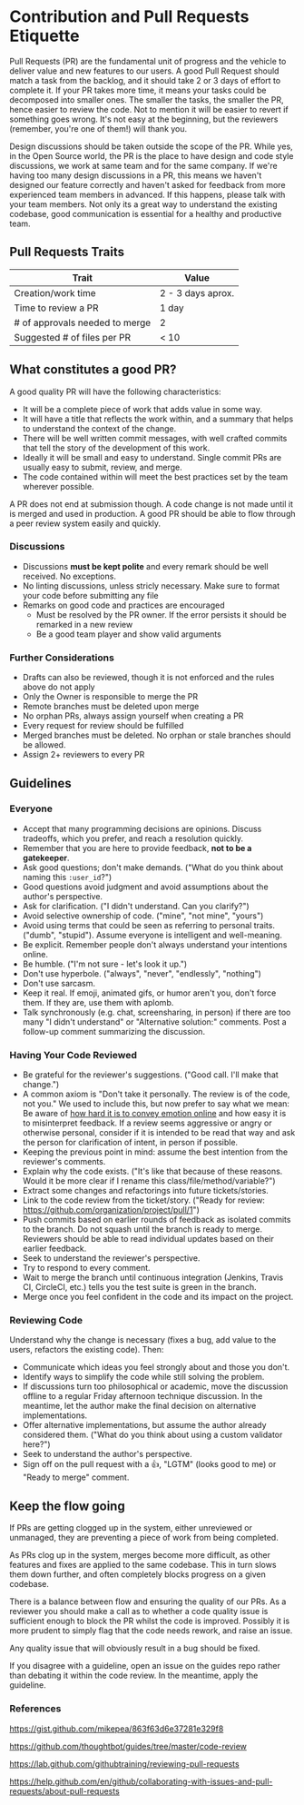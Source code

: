 # Contribution and Pull Requests Etiquette

Pull Requests (PR) are the fundamental unit of progress and the vehicle to deliver value and new features to our users.
A good Pull Request should match a task from the backlog, and it should take 2 or 3 days of effort to complete it. If your PR takes more time, it means your tasks could be decomposed into smaller ones. The smaller the tasks, the smaller the PR, hence easier to review the code. Not to mention it will be easier to revert if something goes wrong. It's not easy at the beginning, but the reviewers (remember, you're one of them!) will thank you.

Design discussions should be taken outside the scope of the PR. While yes, in the Open Source world, the PR is the place to have design and code style discussions, we work at same team and for the same company. If we're having too many design discussions in a PR, this means we haven't designed our feature correctly and haven't asked for feedback from more experienced team members in advanced. If this happens, please talk with your team members. Not only its a great way to understand the existing codebase, good communication is essential for a healthy and productive team.

## Pull Requests Traits

| Trait                          | Value             |
| ------------------------------ | ----------------- |
| Creation/work time             | 2 - 3 days aprox. |
| Time to review a PR            | 1 day             |
| # of approvals needed to merge | 2                 |
| Suggested # of files per PR    | < 10              |

## What constitutes a good PR?

A good quality PR will have the following characteristics:

  - It will be a complete piece of work that adds value in some way. 
  - It will have a title that reflects the work within, and a summary that helps to understand the context of the change.
  - There will be well written commit messages, with well crafted commits that tell the story of the development of this work.
  - Ideally it will be small and easy to understand. Single commit PRs are usually easy to submit, review, and merge.
  - The code contained within will meet the best practices set by the team wherever possible.

A PR does not end at submission though. A code change is not made until it is merged and used in production.
A good PR should be able to flow through a peer review system easily and quickly.

### Discussions

- Discussions **must be kept polite** and every remark should be well received. No exceptions.
- No linting discussions, unless stricly necessary. Make sure to format your code before submitting any file
- Remarks on good code and practices are encouraged
  - Must be resolved by the PR owner. If the error persists it should be remarked in a new review
  - Be a good team player and show valid arguments 
  
### Further Considerations

- Drafts can also be reviewed, though it is not enforced and the rules above do not apply
- Only the Owner is responsible to merge the PR
- Remote branches must be deleted upon merge
- No orphan PRs, always assign yourself when creating a PR
- Every request for review should be fulfilled
- Merged branches must be deleted. No orphan or stale branches should be allowed.
- Assign 2+ reviewers to every PR

## Guidelines 

### Everyone

* Accept that many programming decisions are opinions. Discuss tradeoffs, which
  you prefer, and reach a resolution quickly.
* Remember that you are here to provide feedback, **not to be a gatekeeper**.
* Ask good questions; don't make demands. ("What do you think about naming this
  `:user_id`?")
* Good questions avoid judgment and avoid assumptions about the author's
  perspective.
* Ask for clarification. ("I didn't understand. Can you clarify?")
* Avoid selective ownership of code. ("mine", "not mine", "yours")
* Avoid using terms that could be seen as referring to personal traits. ("dumb",
  "stupid"). Assume everyone is intelligent and well-meaning.
* Be explicit. Remember people don't always understand your intentions online.
* Be humble. ("I'm not sure - let's look it up.")
* Don't use hyperbole. ("always", "never", "endlessly", "nothing")
* Don't use sarcasm.
* Keep it real. If emoji, animated gifs, or humor aren't you, don't force them.
  If they are, use them with aplomb.
* Talk synchronously (e.g. chat, screensharing, in person) if there are too many
  "I didn't understand" or "Alternative solution:" comments. Post a follow-up
  comment summarizing the discussion.

### Having Your Code Reviewed

* Be grateful for the reviewer's suggestions. ("Good call. I'll make that
  change.")
* A common axiom is "Don't take it personally. The review is of the code, not you." We used to include this, but now prefer to say what we mean: Be aware of [how hard it is to convey emotion online] and how easy it is to misinterpret feedback. If a review seems aggressive or angry or otherwise personal, consider if it is intended to be read that way and ask the person for clarification of intent, in person if possible.
* Keeping the previous point in mind: assume the best intention from the reviewer's comments.
* Explain why the code exists. ("It's like that because of these reasons. Would
  it be more clear if I rename this class/file/method/variable?")
* Extract some changes and refactorings into future tickets/stories.
* Link to the code review from the ticket/story. ("Ready for review:
  https://github.com/organization/project/pull/1")
* Push commits based on earlier rounds of feedback as isolated commits to the
  branch. Do not squash until the branch is ready to merge. Reviewers should be
  able to read individual updates based on their earlier feedback.
* Seek to understand the reviewer's perspective.
* Try to respond to every comment.
* Wait to merge the branch until continuous integration (Jenkins, Travis CI,
  CircleCI, etc.) tells you the test suite is green in the branch.
* Merge once you feel confident in the code and its impact on the project.

[how hard it is to convey emotion online]: https://www.fastcodesign.com/3036748/why-its-so-hard-to-detect-emotion-in-emails-and-texts

### Reviewing Code

Understand why the change is necessary (fixes a bug, add value to the users, refactors the existing code). Then:

* Communicate which ideas you feel strongly about and those you don't.
* Identify ways to simplify the code while still solving the problem.
* If discussions turn too philosophical or academic, move the discussion offline
  to a regular Friday afternoon technique discussion. In the meantime, let the
  author make the final decision on alternative implementations.
* Offer alternative implementations, but assume the author already considered
  them. ("What do you think about using a custom validator here?")
* Seek to understand the author's perspective.
* Sign off on the pull request with a :thumbsup:, "LGTM" (looks good to me) or "Ready to merge" comment.

## Keep the flow going

If PRs are getting clogged up in the system, either unreviewed or unmanaged, they are preventing a piece of work from being completed.

As PRs clog up in the system, merges become more difficult, as other features and fixes are applied to the same codebase. This in turn slows them down further, and often completely blocks progress on a given codebase.

There is a balance between flow and ensuring the quality of our PRs. As a reviewer you should make a call as to whether a code quality issue is sufficient enough to block the PR whilst the code is improved. Possibly it is more prudent to simply flag that the code needs rework, and raise an issue.

Any quality issue that will obviously result in a bug should be fixed.

If you disagree with a guideline, open an issue on the guides repo rather than
debating it within the code review. In the meantime, apply the guideline.


### References

https://gist.github.com/mikepea/863f63d6e37281e329f8

https://github.com/thoughtbot/guides/tree/master/code-review 

https://lab.github.com/githubtraining/reviewing-pull-requests

https://help.github.com/en/github/collaborating-with-issues-and-pull-requests/about-pull-requests

